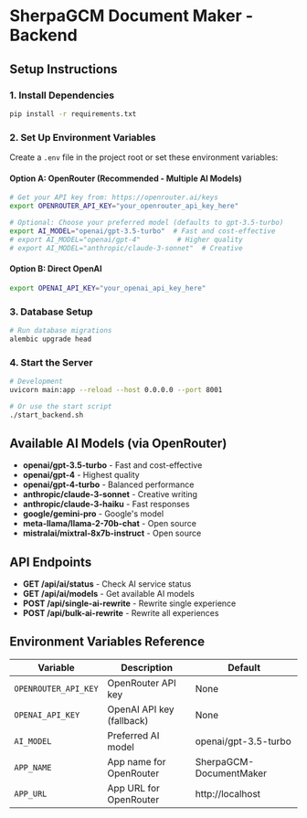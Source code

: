 # SherpaGCM Document Maker - Backend

## Setup Instructions

### 1. Install Dependencies
```bash
pip install -r requirements.txt
```

### 2. Set Up Environment Variables

Create a `.env` file in the project root or set these environment variables:

#### Option A: OpenRouter (Recommended - Multiple AI Models)
```bash
# Get your API key from: https://openrouter.ai/keys
export OPENROUTER_API_KEY="your_openrouter_api_key_here"

# Optional: Choose your preferred model (defaults to gpt-3.5-turbo)
export AI_MODEL="openai/gpt-3.5-turbo"  # Fast and cost-effective
# export AI_MODEL="openai/gpt-4"         # Higher quality
# export AI_MODEL="anthropic/claude-3-sonnet"  # Creative
```

#### Option B: Direct OpenAI
```bash
export OPENAI_API_KEY="your_openai_api_key_here"
```

### 3. Database Setup
```bash
# Run database migrations
alembic upgrade head
```

### 4. Start the Server
```bash
# Development
uvicorn main:app --reload --host 0.0.0.0 --port 8001

# Or use the start script
./start_backend.sh
```

## Available AI Models (via OpenRouter)

- **openai/gpt-3.5-turbo** - Fast and cost-effective
- **openai/gpt-4** - Highest quality
- **openai/gpt-4-turbo** - Balanced performance
- **anthropic/claude-3-sonnet** - Creative writing
- **anthropic/claude-3-haiku** - Fast responses
- **google/gemini-pro** - Google's model
- **meta-llama/llama-2-70b-chat** - Open source
- **mistralai/mixtral-8x7b-instruct** - Open source

## API Endpoints

- **GET /api/ai/status** - Check AI service status
- **GET /api/ai/models** - Get available AI models
- **POST /api/single-ai-rewrite** - Rewrite single experience
- **POST /api/bulk-ai-rewrite** - Rewrite all experiences

## Environment Variables Reference

| Variable | Description | Default |
|----------|-------------|---------|
| `OPENROUTER_API_KEY` | OpenRouter API key | None |
| `OPENAI_API_KEY` | OpenAI API key (fallback) | None |
| `AI_MODEL` | Preferred AI model | openai/gpt-3.5-turbo |
| `APP_NAME` | App name for OpenRouter | SherpaGCM-DocumentMaker |
| `APP_URL` | App URL for OpenRouter | http://localhost |